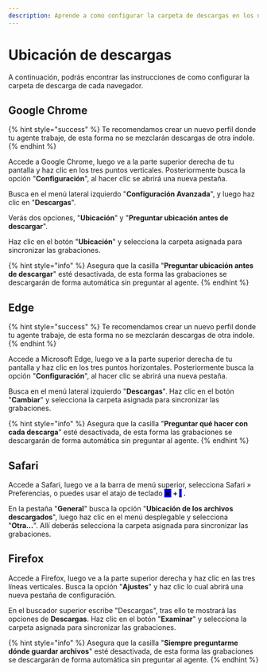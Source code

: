 ```yaml
---
description: Aprende a como configurar la carpeta de descargas en los navegadores
---
```


# Ubicación de descargas

A continuación, podrás encontrar las instrucciones de como configurar la carpeta de descarga de cada navegador.&#x20;

## Google Chrome

{% hint style="success" %}
Te recomendamos crear un nuevo perfil donde tu agente trabaje, de esta forma no se mezclarán descargas de otra índole.
{% endhint %}

Accede a Google Chrome, luego ve a la parte superior derecha de tu pantalla y haz clic en los tres puntos verticales. Posteriormente busca la opción "**Configuración**", al hacer clic se abrirá una nueva pestaña.

Busca en el menú lateral izquierdo "**Configuración Avanzada**", y luego haz clic en "**Descargas**".

Verás dos opciones, "**Ubicación**" y "**Preguntar ubicación antes de descargar**".

Haz clic en el botón "**Ubicación**" y selecciona la carpeta asignada para sincronizar las grabaciones.

{% hint style="info" %}
Asegura que la casilla "**Preguntar ubicación antes de descargar**" esté desactivada, de esta forma las grabaciones se descargarán de forma automática sin preguntar al agente.
{% endhint %}

## Edge

{% hint style="success" %}
Te recomendamos crear un nuevo perfil donde tu agente trabaje, de esta forma no se mezclarán descargas de otra índole.
{% endhint %}

Accede a Microsoft Edge, luego ve a la parte superior derecha de tu pantalla y haz clic en los tres puntos horizontales. Posteriormente busca la opción "**Configuración**", al hacer clic se abrirá una nueva pestaña.

Busca en el menú lateral izquierdo "**Descargas**". Haz clic en el botón "**Cambiar**" y selecciona la carpeta asignada para sincronizar las grabaciones.

{% hint style="info" %}
Asegura que la casilla "**Preguntar qué hacer con cada descarga**" esté desactivada, de esta forma las grabaciones se descargarán de forma automática sin preguntar al agente.
{% endhint %}

## Safari

Accede a Safari, luego ve a la barra de menú superior, selecciona Safari _»_ Preferencias, o puedes usar el atajo de teclado  <mark style="background-color:blue;">**⌘**</mark>**&#x20; +&#x20;**&#x20; <mark style="background-color:blue;">**,**</mark> &#x20;**&#x20;.**

En la pestaña "**General**" busca la opción "**Ubicación de los archivos descargados**", luego haz clic en el menú desplegable y selecciona "**Otra...**". Allí deberás selecciona la carpeta asignada para sincronizar las grabaciones.

## Firefox

Accede a Firefox, luego ve a la parte superior derecha y haz clic en las tres líneas verticales. Busca la opción "**Ajustes**" y haz clic lo cual abrirá una nueva pestaña de configuración.

En el buscador superior escribe "Descargas", tras ello te mostrará las opciones de **Descargas**. Haz clic en el botón "**Examinar**" y selecciona la carpeta asignada para sincronizar las grabaciones.

{% hint style="info" %}
Asegura que la casilla "**Siempre preguntarme dónde guardar archivos**" esté desactivada, de esta forma las grabaciones se descargarán de forma automática sin preguntar al agente.
{% endhint %}
